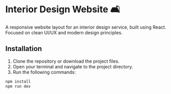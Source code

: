 # Interior Design Website 🛋️

A responsive website layout for an interior design service, built using React. Focused on clean UI/UX and modern design principles.

## Installation

1. Clone the repository or download the project files.
2. Open your terminal and navigate to the project directory.
3. Run the following commands:

```bash
npm install
npm run dev
